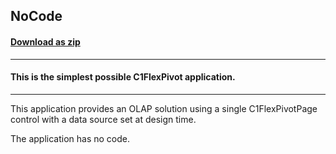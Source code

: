## NoCode
#### [Download as zip](https://grapecity.github.io/DownGit/#/home?url=https://github.com/GrapeCity/ComponentOne-WinForms-Samples/tree/master/NetFramework\FlexPivot\VB\NoCode)
____
#### This is the simplest possible C1FlexPivot application.
____
This application provides an OLAP solution using a single C1FlexPivotPage control with a data source set at design time. 

The application has no code. 